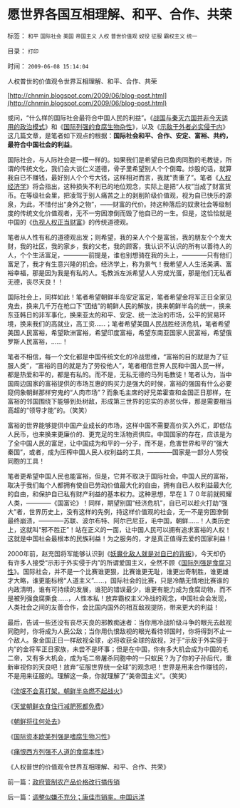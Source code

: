 # 愿世界各国互相理解、和平、合作、共荣

标签： `和平` `国际社会` `美国` `帝国主义` `人权` `普世价值观` `奴役` `征服` `霸权主义` `统一` 

目录： `打印`

时间： `2009-06-08 15:14:04`

人权普世的价值观令世界互相理解、和平、合作、共荣

[http://chnmin.blogspot.com/2009/06/blog-post.html](http://chnmin.blogspot.com/2009/06/blog-post.html)

或问，“什么样的国际社会最符合中国人民的利益”。《[战国与秦灭六国并非今天适用的政治模式](../../../2008/9/12/战国与秦灭六国并非今天适用的政治模式.md)》和《[国际列强的食腐生物杂性](../../../2009/5/31/西方列强帝国主义国家不够“哥们人道”的食腐本性.md)》，以及《[示敌于外者必实侵于内](http://blog.sina.com.cn/s/blog_5563a64d0100cz6e.html)》这几篇文章，是笔者如下观点的根据：**国际社会和平、合作、安定、富裕、共约，最符合中国社会的利益**。

国际社会，与人际社会是一模一样的。如果我们是希望自已鱼肉同胞的毛教徒，所谓的传统文化，我们会大谈仁义道德，骨子里希望别人个个倒霉。炒股的话，就算我自已不赚钱，最好别人个个亏大钱，这样相对而言，我就“贵重了”。笔者《[人权经济学](../../../2009/2/28/自由恋爱和社团自治.md)》将会指出，这种损失不利已的地位观念，实际上是把“人权”当成了财富货币。在等级社会里，把凌驾于别人痛苦之上的剥削阶级价值观，视为自已快乐的源泉，为此，不惜付出“身外之物”，——财富的代价。持这种落后的奴隶社会等级制度的传统文化价值观者，无不一穷困潦倒而毁了他自已的一生。但是，这恰恰就是中国的《[仇视人权正当财富](../../../2007/10/1/从《盐铁论》谈起中国人的私有财产原罪感.md)》的传统道德观。

笔者从人性有私的道德观出发；则希望，我的亲人个个是富翁，我的朋友个个发大财，我的社区，我的家乡，我的父老，我的顾客，我认识不认识的所有以善待人的人，个个生活富足，————前提是，谁也别想骑在我的头上，————只有他们富足了，我才有生意兴隆的机会。经济学上，称为景气！我希望人人生活美满、富裕幸福，那是因为我是有私的人。毛教派左派希望人人穷成光蛋，那是他们无私者无德，丧尽天良！！

国际社会上，同样如此！笔者希望朝鲜半岛安定富足，笔者希望金将军正日全家见鬼去，换来几千万在枪口下“团结”的朝鲜人民的解放，换来朝鲜半岛的统一，换来东亚韩日的非军事化，换来亚太的和平、安定、统一法治的市场，公平的贸易环境，换来我们的高就业，高工资……；笔者希望美国人民战胜经济危机，笔者希望美国人民富裕，希望欧洲富裕，希望印度富裕，希望东南亚国家人民富裕，希望俄罗斯人民富裕，……！

笔者不相信，每一个文化都是中国传统文化的冷战思维，“富裕的目的就是为了征服人类”，“富裕的目的就是为了劳役他人”，笔者相信世界人民和中国人民一样，都是热爱和平的，都是有私的。而不是，无私无德的马列毛教徒！笔者认为，当中国周边国家的富裕提供的市场互惠的购买力是强大的时侯，富裕的强国有什么必要窥伺象朝鲜那样穷鬼的“人肉市场”？而象毛主席的好兄弟霍查和金国正日那样，在富裕的邻国围绕下能够到处树敌，形成第三世界的忠实的赤贫伙伴，那是需要相当高超的“领导才能”的。（笑笑）

富裕的世界能够提供中国产业成长的市场，这样中国不需要高价买入外汇，即低估人民币，也来换来更廉价的、更充足的生活物资供应。中国国家的存在，应该是为了全中国人民的富足，让中国成为和平的一分子，而不是，危害世界和平的“强大秦国”，或者，成为压榨中国人民人权利益的工具，————国家是一部分人劳役同胞的工具！

笔者更希望中国人民也能富裕，但是，它并不取决于国际社会。中国人民的富裕，取决于我们每个人都拥有使自已劳动价值最大化的自由，拥有自已人权利益最大化的自由，和保护自已私有财产利益的基本权力。这种思想，早在１７０年前就照耀人类，————《国富论》！同样，期望别国“经济危机”，自已可以趁火打劫“强大”者，世界历史上，没有这样的先例，持这样价值观的社会，无一不是穷困潦倒最终崩溃，————苏联、波尔布特、阿尔巴尼亚，毛中国，朝鲜……！人类历史上，这就叫“邪不胜正”！站在正义的一面，让中国人民可以拥有追求富裕的人权！这就是中国社会最根本的民族利益！为之服务的，才是真正值得去爱的国家利益！

2000年前，赵充国将军能够认识到《[妖魔化敌人就是对自已的背叛](../../../2008/11/27/血的教训：不要妖魔化敌人.md)》，今天却仍有许多人接受“示形于外实侵于内”的所谓爱国主义，全然不顾《[国际列强是食腐习性](../../../2009/5/30/国际资本欧美列强是嗜腐生物习性.md)》。国际社会，并不是一个比赛谁更狠，比赛谁更无耻，谁更出奇制胜，谁更雄才大略，谁更能标榜“人道主义”……，国际社会的比赛，只是冷酷无情地比赛谁的内政清明，谁有可持续的发展，谁犯的错误最少，谁更有能力成为食腐动物，而不是被列强食腐撕食……，人性本私！放弃霸权主义冷战的观念，中国社会会发现，人类社会之间的友善合作，会比国内国外的相互敌视提防，带来更大的利益！

最后，告诫一些还没有丧尽天良的邪教痴迷者：当你用冷战阶级斗争的眼光去敌视同胞时，你将成为人民公敌；当你用仇恨敌视的眼光看待邻国时，你将得到不止一个敌人。象金国正日一样敌视全球，必将收获全球的敌视，对于“示敌于外实侵于内”的金将军正日家族，未尝不是坏事；但是在中国，你有多大机会成为中国的毛二帝，又有多大机会，成为毛二帝屠杀同胞中的一只蚁民？为了你的子孙后代，重新审视你的天良吧！放弃“征服世界统一全球”的观念吧！世界是用来合作赚钱的，不是用来征服的。理解这一条，你就理解了“美帝国主义”。（笑笑）

《[流氓不会真打架，朝鲜半岛燃不起战火](../../../2009/6/2/金将军正日不会真打架，朝鲜半岛燃不起战火.md)》

《[天堂朝鲜衣食住行减肥死都免费](../../../2009/6/3/朝鲜是个天堂，衣食住行减肥死都免费.md)》

《[朝鲜将往何处去](http://blog.sina.com.cn/s/blog_5563a64d0100d9wx.html)》

《[国际资本欧美列强是嗜腐生物习性](../../../2009/5/30/国际资本欧美列强是嗜腐生物习性.md)》

《[痛恨西方列强不人道的食腐本性](../../../2009/5/31/西方列强帝国主义国家不够“哥们人道”的食腐本性.md)》

《人权普世的价值观令世界互相理解、和平、合作、共荣》



前一篇：[政府管制农产品价格改行搞传销](../../../2009/6/8/政府管制农产品价格改行搞传销.md)

后一篇：[调整似嫌不充分；康佳市销率，中国远洋](../../../2009/6/9/调整似嫌不充分；康佳市销率，中国远洋.md)